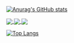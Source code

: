 [![Anurag's GitHub stats](https://github-readme-stats.vercel.app/api?username=jinxiang-unique&show_icons=true)](https://github.com/jinxiang-unique/github-readme-stats)

<a href="https://github.com/jinxiang-unique/CCIR-Cup">
  <img align="center" src="https://github-readme-stats.vercel.app/api/pin/?username=jinxiang-unique&repo=CCIR-Cup&show_owner=True" />
</a>
<a href="https://github.com/jinxiang-unique/BERT-Chinese-NER-pytorch">
  <img align="center" src="https://github-readme-stats.vercel.app/api/pin/?username=jinxiang-unique&repo=BERT-Chinese-NER-pytorch&show_owner=True" />
</a>
<a href="https://github.com/jinxiang-unique/AI_doctor">
  <img align="center" src="https://github-readme-stats.vercel.app/api/pin/?username=jinxiang-unique&repo=AI_doctor&show_owner=True" />
</a>

[![Top Langs](https://github-readme-stats.vercel.app/api/top-langs/?username=jinxiang-unique&layout=compact)](https://github.com/jinxiang-unique/github-readme-stats)
<!--
**jinxiang-unique/jinxiang-unique** is a ✨ _special_ ✨ repository because its `README.md` (this file) appears on your GitHub profile.

Here are some ideas to get you started:

- 🔭 I’m currently working on ...
- 🌱 I’m currently learning ...
- 👯 I’m looking to collaborate on ...
- 🤔 I’m looking for help with ...
- 💬 Ask me about ...
- 📫 How to reach me: ...
- 😄 Pronouns: ...
- ⚡ Fun fact: ...
-->
